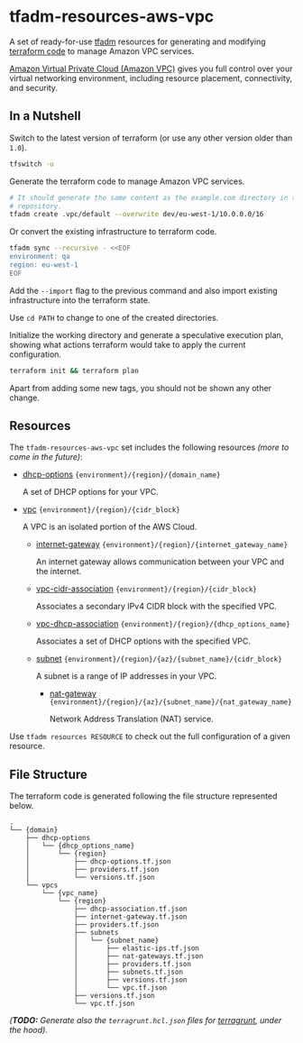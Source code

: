# tfadm-resources-aws-vpc

A set of ready-for-use [tfadm](https://github.com/nuncard/tfadm) resources for generating and modifying [terraform code](https://developer.hashicorp.com/terraform) to manage Amazon VPC services.

[Amazon Virtual Private Cloud (Amazon VPC)](https://aws.amazon.com/vpc/) gives you full control over your virtual networking environment, including resource placement, connectivity, and security.

## In a Nutshell

Switch to the latest version of terraform (or use any other version older than `1.0`).

```bash
tfswitch -u
```

Generate the terraform code to manage Amazon VPC services.

```bash
# It should generate the same content as the example.com directory in this
# repository.
tfadm create .vpc/default --overwrite dev/eu-west-1/10.0.0.0/16
```

Or convert the existing infrastructure to terraform code.

```bash
tfadm sync --recursive - <<EOF
environment: qa
region: eu-west-1
EOF
```

Add the `--import` flag to the previous command and also import existing infrastructure into the terraform state.

Use `cd PATH` to change to one of the created directories.

Initialize the working directory and generate a speculative execution plan, showing what actions terraform would take to apply the current configuration.

```bash
terraform init && terraform plan
```

Apart from adding some new tags, you should not be shown any other change.

## Resources

The `tfadm-resources-aws-vpc` set includes the following resources *(more to come in the future)*:

- [dhcp-options](./dhcp-options.md) `{environment}/{region}/{domain_name}`

  A set of DHCP options for your VPC.

- [vpc](./vpc.md) `{environment}/{region}/{cidr_block}`

  A VPC is an isolated portion of the AWS Cloud.

  - [internet-gateway](./internet-gateway.md) `{environment}/{region}/{internet_gateway_name}`

    An internet gateway allows communication between your VPC and the internet.

  - [vpc-cidr-association](./vpc-cidr-association.md) `{environment}/{region}/{cidr_block}`

    Associates a secondary IPv4 CIDR block with the specified VPC.

  - [vpc-dhcp-association](./vpc-dhcp-association.md) `{environment}/{region}/{dhcp_options_name}`

    Associates a set of DHCP options with the specified VPC.

  - [subnet](./subnet.md) `{environment}/{region}/{az}/{subnet_name}/{cidr_block}`

    A subnet is a range of IP addresses in your VPC.

    - [nat-gateway](./nat-gateway.md) `{environment}/{region}/{az}/{subnet_name}/{nat_gateway_name}`

      Network Address Translation (NAT) service.

Use `tfadm resources RESOURCE` to check out the full configuration of a given resource.

## File Structure

The terraform code is generated following the file structure represented below.

```
.
└── {domain}
    ├── dhcp-options
    │   └── {dhcp_options_name}
    │       └── {region}
    │           ├── dhcp-options.tf.json
    │           ├── providers.tf.json
    │           └── versions.tf.json
    └── vpcs
        └── {vpc_name}
            └── {region}
                ├── dhcp-association.tf.json
                ├── internet-gateway.tf.json
                ├── providers.tf.json
                ├── subnets
                │   └── {subnet_name}
                │       ├── elastic-ips.tf.json
                │       ├── nat-gateways.tf.json
                │       ├── providers.tf.json
                │       ├── subnets.tf.json
                │       ├── versions.tf.json
                │       └── vpc.tf.json
                ├── versions.tf.json
                └── vpc.tf.json
```

*(**TODO:** Generate also the `terragrunt.hcl.json` files for [terragrunt](https://terragrunt.gruntwork.io/), under the hood).*
